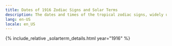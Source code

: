 ```yaml
---
title: Dates of 1916 Zodiac Signs and Solar Terms
description: The dates and times of the tropical zodiac signs, widely used in western astrology, and solar terms of year 1916
lang: en-US
locale: en_US
---
```

{% include_relative _solarterm_details.html year="1916" %}
